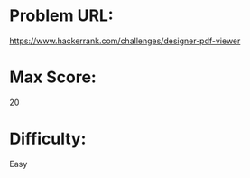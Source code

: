 # Problem URL:
https://www.hackerrank.com/challenges/designer-pdf-viewer

# Max Score:
20

# Difficulty:
Easy
